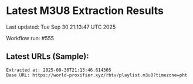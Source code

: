 # Latest M3U8 Extraction Results

Last updated: Tue Sep 30 21:13:47 UTC 2025

Workflow run: #555

## Latest URLs (Sample):
```
Extracted at: 2025-09-30T21:13:46.614305
Base URL: https://world-proxifier.xyz/rbtv/playlist.m3u8?timezone=pht

```
